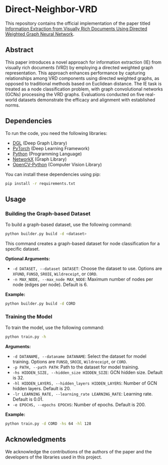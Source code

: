 # Direct-Neighbor-VRD

This repository contains the official implementation of the paper titled [Information Extraction from Visually Rich Documents Using Directed Weighted Graph Neural Network](https://doi.org/10.1007/978-3-031-70552-6_15).

## Abstract

This paper introduces a novel approach for information extraction (IE) from visually rich documents (VRD) by employing a directed weighted graph representation. This approach enhances performance by capturing relationships among VRD components using directed weighted graphs, as opposed to traditional methods based on Euclidean distance. The IE task is treated as a node classification problem, with graph convolutional networks (GCNs) processing the VRD graphs. Evaluations conducted on five real-world datasets demonstrate the efficacy and alignment with established norms.

## Dependencies

To run the code, you need the following libraries:

- [DGL](https://www.dgl.ai/) (Deep Graph Library)
- [PyTorch](https://pytorch.org/) (Deep Learning Framework)
- [Python](https://www.python.org/) (Programming Language)
- [NetworkX](https://networkx.org/documentation/stable/tutorial.html) (Graph Library)
- [OpenCV-Python](https://opencv.org/) (Computer Vision Library)

You can install these dependencies using pip:

```bash
pip install -r requirements.txt
```

## Usage

### Building the Graph-based Dataset

To build a graph-based dataset, use the following command:

```bash
python builder.py build -d <dataset>
```

This command creates a graph-based dataset for node classification for a specific dataset.

**Optional Arguments:**

- `-d DATASET, --dataset DATASET`: Choose the dataset to use. Options are `XFUND`, `FUNSD`, `SROIE`, `Wildreceipt`, or `CORD`.
- `-n MAX_NODE, --max_node MAX_NODE`: Maximum number of nodes per node (edges per node). Default is 6.

**Example:**

```bash
python builder.py build -d CORD
```

### Training the Model

To train the model, use the following command:

```bash
python train.py -h
```

**Arguments:**

- `-d DATANAME, --dataname DATANAME`: Select the dataset for model training. Options are `FUNSD`, `SROIE`, `Wildreceipt`, or `CORD`.
- `-p PATH, --path PATH`: Path to the dataset for model training.
- `-hs HIDDEN_SIZE, --hidden_size HIDDEN_SIZE`: GCN hidden size. Default is 32.
- `-hl HIDDEN_LAYERS, --hidden_layers HIDDEN_LAYERS`: Number of GCN hidden layers. Default is 20.
- `-lr LEARNING_RATE, --learning_rate LEARNING_RATE`: Learning rate. Default is 0.01.
- `-e EPOCHS, --epochs EPOCHS`: Number of epochs. Default is 200.

**Example:**

```bash
python train.py -d CORD -hs 64 -hl 128
```

## Acknowledgments

We acknowledge the contributions of the authors of the paper and the developers of the libraries used in this project.